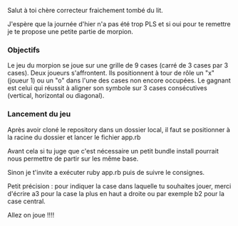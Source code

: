 
Salut à toi chère correcteur fraichement tombé du lit.

J'espère que la journée d'hier n'a pas été trop PLS et si oui pour te remettre je te propose une petite partie de morpion. 

### Objectifs 

Le jeu du morpion se joue sur une grille de 9 cases (carré de 3 cases par 3 cases). Deux joueurs s'affrontent. Ils positionnent à tour de rôle un "x" (joueur 1) ou un "o" dans l'une des cases non encore occupées.
Le gagnant est celui qui réussit à aligner son symbole sur 3 cases consécutives (vertical, horizontal ou diagonal). 

### Lancement du jeu 

Après avoir cloné le repository dans un dossier local, il faut se positionner à la racine du dossier et lancer le fichier app.rb

Avant cela si tu juge que c'est nécessaire un petit bundle install pourrait nous permettre de partir sur les même base. 

Sinon je t'invite a exécuter ruby app.rb puis de suivre le consignes.

Petit précision : pour indiquer la case dans laquelle tu souhaites jouer, merci d'écrire a3 pour la case la plus en haut a droite ou par exemple b2 pour la case central. 

Allez on joue !!!! 